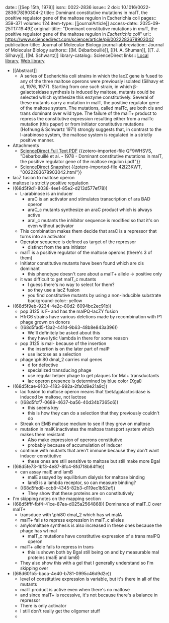 date:: [[Sep 15th, 1978]]
issn:: 0022-2836
issue:: 2
doi:: 10.1016/0022-2836(78)90304-2
title:: Dominant constitutive mutations in malT, the positive regulator gene of the maltose regulon in Escherichia coli
pages:: 359-371
volume:: 124
item-type:: [[journalArticle]]
access-date:: 2025-09-25T17:19:49Z
original-title:: "Dominant constitutive mutations in <i>mal</i>T, the positive regulator gene of the maltose regulon in <i>Escherichia coli</i>"
url:: https://www.sciencedirect.com/science/article/pii/0022283678903042
publication-title:: Journal of Molecular Biology
journal-abbreviation:: Journal of Molecular Biology
authors:: [[M. Débarbouillé]], [[H. A. Shuman]], [[T. J. Silhavy]], [[M. Schwartz]]
library-catalog:: ScienceDirect
links:: [Local library](zotero://select/library/items/HS52VKIQ), [Web library](https://www.zotero.org/users/6106196/items/HS52VKIQ)

- [[Abstract]]
	- A series of Escherichia coli strains in which the lacZ gene is fused to any of the three maltose operons were previously isolated (Silhavy et al, 1976, 1977). Starting from one such strain, in which β-galactosidase synthesis is induced by maltose, mutants could be selected which synthesize this enzyme constitutively. Several of these mutants carry a mutation in malT, the positive regulator gene of the maltose system. The mutations, called malTc, are both cis and trans dominant over wild type. The failure of the malT+ product to repress the constitutive expression resulting either from a malTc mutation (this paper) or from initiator constitutive mutations (Hofnung & Schwartz 1971) strongly suggests that, in contrast to the l-arabinose system, the maltose system is regulated in a strictly positive manner.
- Attachments
	- [ScienceDirect Full Text PDF](https://pdf.sciencedirectassets.com/272582/1-s2.0-S0022283600X09679/1-s2.0-0022283678903042/main.pdf?X-Amz-Security-Token=IQoJb3JpZ2luX2VjEPD%2F%2F%2F%2F%2F%2F%2F%2F%2F%2FwEaCXVzLWVhc3QtMSJHMEUCIA%2F2u6OVxpT54QEoEB95qL7OSTk4V4wbed7%2BEnk1eyoLAiEAmNfbJsxSdLtof6i0lhS5FN6p2qNz4RzR%2B7fHexb%2BZ1UqsgUIeRAFGgwwNTkwMDM1NDY4NjUiDCYFQhWMqpui4pW1IiqPBbQxEMeUXztChNnCt4g%2FRL%2Ff%2FsD3tInsQk%2Bum7sg8qRQE6rbCPg%2BIzNvA1Fird%2Fq70COOM8Z2sOqfgi77%2BI0GOrT0HAZKudeCvu86o0JiEQbq091B1Bso2Yjb21fx8Zf9rae%2FOstWsG9XnRMDiS2CTsovd1bDt3Xy%2BwLLytT9qGMPRvRpxa9JrzH1A0RhwIeZy%2Bh%2FKMqUrlbK%2BCcjcGrTq9U8mozBBNifvarrMPUyR%2FVyTcpH7HgFsrvuJUiT3eDRfbrwnwNERfr%2BzlzDr%2FupKHAZdd0heG2yRWUAu7zIu2jdCZc6l2s4zIMddwGVepNMv31eYN5rsvuhmJC2B846RzARlnK6BhgplGmc9egqcVvFRp2rBC5LQe4mYjlaKxbggf6a4JCwLAdfQ40lxv2l5s6iwpqwfqFv04XeHfZhGCeJiL35QipqN6uNKnrDlOHI4l3qs3OgRcAZDQE8iLBsplyrZU0hDYIRj829nYWn1hKw2JvK1ihCgzA66Uk%2Fy3fdN3m%2FXYJY7%2FSO1fB9jK7VNlzTGm1qTL0vKRWOHE1kqEu%2Fjj%2BlQy98%2BxNoe3nVJlOhYUSMUK0xVZL4A8vSnvqL8nYgrTj6lbFjm%2BAeF4mBczb92o9mlBvT6LhmB1%2F9JVTaeuRcqD%2BAlu%2BtIHRnttC3PH6gNHiy0uwVsVGZ%2BF7jRUcslZhBMQ3XOohW%2ByBZdruRvIove6bRHaLggp8X4FpGp%2BYP%2FEb9WciC4i4mbTq4uDdljE%2ByXbX5yaPAYWJWcDTDj3C1sB3Z4a6DxIw38NbB0KIcI9h%2FActesL93dOqNVSQQcPtxxYI3dB5tUmuSNm0iLzmIW4etHc9y2maKOsPY%2FDHR1D%2FyBibdFPzT%2BglKDswl8zVxgY6sQEZ2pg8DKxCn0K26oq4Nr3FGbU2OF9sbtZ46%2BHR0T54jYTi%2B6RW8YAM%2FXWH5xP2dslVQx2wEPDNUoLHkNBfyRLRCeGOVZJ7Lgw7ywTd863%2Bq0eLM9NxuYlY1nDq6Dt5sWpExiTOrRs87l6GI3tNNkhzT8Eat7wDZnNb0X3Ltm%2FJBidSVKrqKM%2BIRjEir07VsAPok0AffUE%2Flwdd%2BdoIUaYbrUBSHyt73RF1O7X9vCiYBro%3D&X-Amz-Algorithm=AWS4-HMAC-SHA256&X-Amz-Date=20250925T171955Z&X-Amz-SignedHeaders=host&X-Amz-Expires=300&X-Amz-Credential=ASIAQ3PHCVTYQVFWZV5Z%2F20250925%2Fus-east-1%2Fs3%2Faws4_request&X-Amz-Signature=c0ff9c593f0b10591b26972a893eed40cf0e7abddc92d98ca180f2d1f1f407b4&hash=b0d6df1c4b5b7f1bfdd422312086b684093982c5cbeffaf82c50c96f5584541f&host=68042c943591013ac2b2430a89b270f6af2c76d8dfd086a07176afe7c76c2c61&pii=0022283678903042&tid=spdf-450b46f4-2d8f-468f-ba94-4b83b6dc1358&sid=e2441fc9508a914a679929c346c28d3b4a95gxrqa&type=client&tsoh=d3d3LnNjaWVuY2VkaXJlY3QuY29t&rh=d3d3LnNjaWVuY2VkaXJlY3QuY29t&ua=13115f5e55005c54535a&rr=984c3074abebc5e9&cc=us) {{zotero-imported-file QF9WHSVS, "Débarbouillé et al. - 1978 - Dominant constitutive mutations in malT, the positive regulator gene of the maltose regulon i.pdf"}}
	- [ScienceDirect Snapshot](https://www.sciencedirect.com/science/article/pii/0022283678903042) {{zotero-imported-file 42I23KWT, "0022283678903042.html"}}
- lacZ fusion to maltose operon
- maltose is strictly positive regulation
- ((68d5f9d1-8038-4ee1-85e2-d213d577ef78))
	- L-arabinose is an inducer
		- araC is an activator and stimulates transcription of ara BAD operon
		- araC_c mutants synthesize an araC product which is always active
		- araI_c mutants the inhibitor sequence is modified so that it's on even without activator
	- This combination makes them decide that araC is a repressor that turns into an activator
	- Operator sequence is defined as target of the repressor
		- distinct from the ara initiator
	- malT is a positive regulator of the maltose operons (there's 3 of them)
	- Initiator constitutive mutants have been found which are cis dominant
		- this phenotype doesn't care about a malT+ allele -> positive only
	- it was difficult to get malT_c mutants
		- I guess there's no way to select for them?
		- so they use a lacZ fusion
		- you find constitutive mutants by using a non-inducible substrate
		  background-color:: yellow
- ((68d5f9eb-9234-4e2c-80d2-6094bc2ec91b))
	- pop 3125 is F- and has the malPQ-lacZY fusion
	- HfrG6 strains have various deletions made by recombination with P1 phage grown on donors
	- ((68d5fad5-f3a2-441d-9b63-48b8e843a396))
		- We'll definitely be asked about this
		- they have lytic \lambda in there for some reason
	- pop 3125 is mal- because of the insertion
		- the insertion is on the later part of malP
		- use lactose as a selection
	- phage \phi80 dmal_2 carries mal genes
		- d for defective
		- specialized transducing phage
		- use regular helper phage to get plaques for Mal+ transductants
		- lac operon presence is determined by blue color (Xgal)
- ((68d5fcae-9103-4183-992a-2fa0d9e21a9c))
	- lac fusion to maltose operon means that \beta\galactosidase is induced by maltose, not lactose
	- ((68d5fcf7-0689-4637-ba56-40d34b7365c6))
		- this seems key
		- this is how they can do a selection that they previously couldn't do
	- Streak on EMB maltose medium to see if they grow on maltose
	- mutation in malK inactivates the maltose transport system which makes them resistant
		- Also make expression of operons constitutive
		- probably because of accumulation of inducer
	- continue with mutants that aren't immune because they don't want inducer constitutive
		- these ones are still sensitive to maltose but still make more Bgal
- ((68d5fe73-1bf3-4e87-8fc4-8fd718b84f1e))
	- can assay malE and lamB
		- malE assayed by equilibrium dialysis for maltose binding
		- lamB is a lambda receptor, so can measure binding?
	- ((68d5fed8-ccb8-4345-82b3-d119ec1b52ef))
		- They show that these proteins are on constitutively
- I'm skipping notes on the mapping section
- ((68d5ffff-fbf4-41ce-87ea-d025a2564868)) Dominance of malT_C over malT+
	- transduce with \phi80 dmal_2 which has wt malA
	- malT+ fails to repress expression in malT_c alleles
	- amylomaltase synthesis is also increased in these ones because the phage has wt mal
		- malT_c mutations have constitutive expression of a trans malPQ operon
	- malT+ allele fails to repress in trans
		- this is shown both by Bgal still being on and by measurable mal proteins (malE and lamB)
	- They also show this with a gel that I generally understand so I'm skipping over
- ((68d601b5-baca-4e40-b781-0995c46d9d2e))
	- level of constitutive expression is variable, but it's there in all of the mutants
	- malT product is active even when there's no maltose
	- and since malT+ is recessive, it's not because there's a balance in repressor
	- There is only activator
	- I still don't really get the oligomer stuff
	-